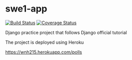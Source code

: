# swe1-app

[![Build Status](https://app.travis-ci.com/weineng-hsu/swe1-app.svg?branch=main)](https://app.travis-ci.com/github/weineng-hsu/swe1-app)
[![Coverage Status](https://coveralls.io/repos/github/weineng-hsu/swe1-app/badge.svg?branch=main)](https://coveralls.io/github/weineng-hsu/swe1-app?branch=main)

Django practice project that follows Django official tutorial

The project is deployed using Heroku

https://wnh215.herokuapp.com/polls
